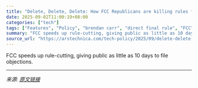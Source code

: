 ```yaml
---
title: "Delete, Delete, Delete: How FCC Republicans are killing rules faster than ever"
date: 2025-09-02T11:00:19+08:00
categories: ["tech"]
tags: ["Features", "Policy", "brendan carr", "direct final rule", "FCC", "fcc delete delete delete", "features"]
summary: "FCC speeds up rule-cutting, giving public as little as 10 days to file objections."
source_url: "https://arstechnica.com/tech-policy/2025/09/delete-delete-delete-how-fcc-republicans-are-killing-rules-faster-than-ever/"
---
```


FCC speeds up rule-cutting, giving public as little as 10 days to file objections.

---

*来源: [原文链接](https://arstechnica.com/tech-policy/2025/09/delete-delete-delete-how-fcc-republicans-are-killing-rules-faster-than-ever/)*

